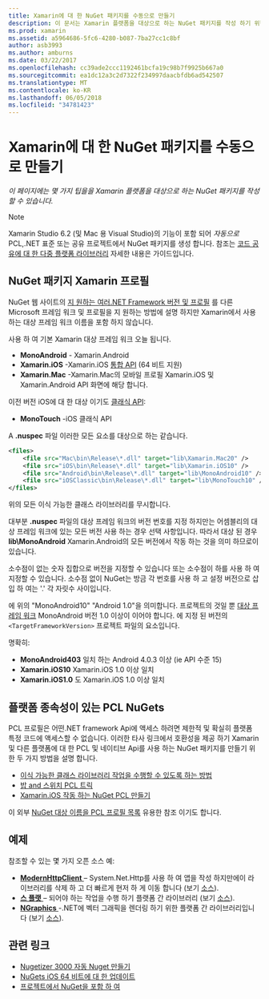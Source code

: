 ```yaml
---
title: Xamarin에 대 한 NuGet 패키지를 수동으로 만들기
description: 이 문서는 Xamarin 플랫폼을 대상으로 하는 NuGet 패키지를 작성 하기 위한 팁을 포함 합니다. NuGet 패키지 Xamarin 프로필 플랫폼 종속성이 있는 PCL NuGets를 설명 하 고 다양 한 오픈 소스 샘플에 연결 합니다.
ms.prod: xamarin
ms.assetid: a5964686-5fc6-4280-b087-7ba27cc1c8bf
author: asb3993
ms.author: amburns
ms.date: 03/22/2017
ms.openlocfilehash: cc39ade2ccc1192461bcfa19c98b7f9925b667a0
ms.sourcegitcommit: ea1dc12a3c2d7322f234997daacbfdb6ad542507
ms.translationtype: MT
ms.contentlocale: ko-KR
ms.lasthandoff: 06/05/2018
ms.locfileid: "34781423"
---
```

# <a name="manually-creating-nuget-packages-for-xamarin"></a>Xamarin에 대 한 NuGet 패키지를 수동으로 만들기

_이 페이지에는 몇 가지 팁을을 Xamarin 플랫폼을 대상으로 하는 NuGet 패키지를 작성할 수 있습니다._

> [!NOTE]
> Xamarin Studio 6.2 (및 Mac 용 Visual Studio)의 기능이 포함 되어 _자동으로_ PCL,.NET 표준 또는 공유 프로젝트에서 NuGet 패키지를 생성 합니다. 참조는 [코드 공유에 대 한 다중 플랫폼 라이브러리](~/cross-platform/app-fundamentals/nuget-multiplatform-libraries/index.md) 자세한 내용은 가이드입니다.

## <a name="nuget-package-xamarin-profiles"></a>NuGet 패키지 Xamarin 프로필

NuGet 웹 사이트의 [지 원하는 여러.NET Framework 버전 및 프로필](https://docs.nuget.org/create/enforced-package-conventions) 를 다른 Microsoft 프레임 워크 및 프로필을 지 원하는 방법에 설명 하지만 Xamarin에서 사용 하는 대상 프레임 워크 이름을 포함 하지 않습니다.

사용 하 여 기본 Xamarin 대상 프레임 워크 오늘 됩니다.

* **MonoAndroid** - Xamarin.Android
* **Xamarin.iOS** -Xamarin.iOS [통합 API](~/cross-platform/macios/unified/index.md) (64 비트 지원)
* **Xamarin.Mac** -Xamarin.Mac의 모바일 프로필 Xamarin.iOS 및 Xamarin.Android API 화면에 해당 합니다.

이전 버전 iOS에 대 한 대상 이기도 [클래식 API](~/cross-platform/macios/unified/index.md):

* **MonoTouch** -iOS 클래식 API

A **.nuspec** 파일 이러한 모든 요소를 대상으로 하는 같습니다.

```xml
<files>
    <file src="Mac\bin\Release\*.dll" target="lib\Xamarin.Mac20" />
    <file src="iOS\bin\Release\*.dll" target="lib\Xamarin.iOS10" />
    <file src="Android\bin\Release\*.dll" target="lib\MonoAndroid10" />
    <file src="iOSClassic\bin\Release\*.dll" target="lib\MonoTouch10" />
</files>
```

위의 모든 이식 가능한 클래스 라이브러리를 무시합니다.

대부분 **.nuspec** 파일의 대상 프레임 워크의 버전 번호를 지정 하지만는 어셈블리의 대상 프레임 워크에 있는 모든 버전 사용 하는 경우 선택 사항입니다. 따라서 대상 된 경우 **lib\MonoAndroid** Xamarin.Android의 모든 버전에서 작동 하는 것을 의미 하므로이 있습니다.

소수점이 없는 숫자 집합으로 버전을 지정할 수 있습니다 또는 소수점이 하를 사용 하 여 지정할 수 있습니다. 소수점 없이 NuGet는 방금 각 번호를 사용 하 고 설정 버전으로 삽입 하 여는 '.' 각 자릿수 사이입니다.

에 위의 "MonoAndroid10" "Android 1.0"을 의미합니다. 프로젝트의 것일 뿐 [대상 프레임 워크](~/android/app-fundamentals/android-api-levels.md) MonoAndroid 버전 1.0 이상이 이어야 합니다. 에 지정 된 버전의 `<TargetFrameworkVersion>` 프로젝트 파일의 요소입니다.

명확히:

- **MonoAndroid403** 일치 하는 Android 4.0.3 이상 (ie API 수준 15)
- **Xamarin.iOS10** Xamarin.iOS 1.0 이상 일치
- **Xamarin.iOS1.0** 도 Xamarin.iOS 1.0 이상 일치

## <a name="pcl-nugets-with-platform-dependencies"></a>플랫폼 종속성이 있는 PCL NuGets

PCL 프로필은 어떤.NET framework Api에 액세스 하려면 제한적 및 확실히 플랫폼 특정 코드에 액세스할 수 없습니다. 이러한 타사 링크에서 호환성을 제공 하기 Xamarin 및 다른 플랫폼에 대 한 PCL 및 네이티브 Api를 사용 하는 NuGet 패키지를 만들기 위한 두 가지 방법을 설명 합니다.

- [이식 가능한 클래스 라이브러리 작업을 수행할 수 있도록 하는 방법](http://blogs.msdn.com/b/dsplaisted/archive/2012/08/27/how-to-make-portable-class-libraries-work-for-you.aspx)
- [밥 and 스위치 PCL 트릭](http://log.paulbetts.org/the-bait-and-switch-pcl-trick/)
- [Xamarin.iOS 작동 하는 NuGet PCL 만들기](http://www.jimbobbennett.io/creating-a-nuget-pcl-that-works-with-xamarin-ios/)

이 외부 [NuGet 대상 이름을 PCL 프로필 목록](http://embed.plnkr.co/03ck2dCtnJogBKHJ9EjY) 유용한 참조 이기도 합니다.

## <a name="examples"></a>예제

참조할 수 있는 몇 가지 오픈 소스 예:

- [**ModernHttpClient** ](https://www.nuget.org/packages/modernhttpclient/) – System.Net.Http를 사용 하 여 앱을 작성 하지만에이 라이브러리를 삭제 하 고 더 빠르게 현저 하 게 이동 합니다 (보기 [소스](https://github.com/paulcbetts/ModernHttpClient)).
- [**스 플랫** ](https://www.nuget.org/packages/Splat/) – 되어야 하는 작업을 수행 하기 플랫폼 간 라이브러리 (보기 [소스](https://github.com/paulcbetts/Splat)).
- [**NGraphics** ](https://www.nuget.org/packages/NGraphics/) -.NET에 벡터 그래픽을 렌더링 하기 위한 플랫폼 간 라이브러리입니다 (보기 [소스](https://github.com/praeclarum/NGraphics/blob/master/NGraphics.nuspec)).

## <a name="related-links"></a>관련 링크

- [Nugetizer 3000 자동 Nuget 만들기](~/cross-platform/app-fundamentals/nuget-multiplatform-libraries/index.md)
- [NuGets iOS 64 비트에 대 한 업데이트](http://blog.xamarin.com/how-to-update-nuget-packages-for-64-bit/)
- [프로젝트에서 NuGet을 포함 하 여](/visualstudio/mac/nuget-walkthrough/index.md)
